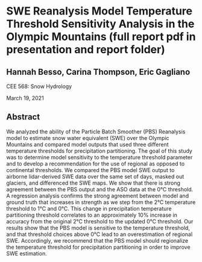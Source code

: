 # SWE Reanalysis Model Temperature Threshold Sensitivity Analysis in the Olympic Mountains (full report pdf in presentation and report folder)

## Hannah Besso, Carina Thompson, Eric Gagliano
CEE 568: Snow Hydrology

March 19, 2021



## Abstract
We analyzed the ability of the Particle Batch Smoother (PBS) Reanalysis model to estimate snow water equivalent (SWE) over the Olympic Mountains and compared model outputs that used three different temperature thresholds for precipitation partitioning. The goal of this study was to determine model sensitivity to the temperature threshold parameter and to develop a recommendation for the use of regional as opposed to continental thresholds. We compared the PBS model SWE output to airborne lidar-derived SWE data over the same set of days, masked out glaciers, and differenced the SWE maps. We show that there is strong agreement between the PBS output and the ASO data at the 0℃ threshold. A regression analysis confirms the strong agreement between model and ground truth that increases in strength as we step from the 2℃ temperature threshold to 1℃ and 0℃. This change in precipitation temperature partitioning threshold correlates to an approximately 10% increase in accuracy from the original 2℃ threshold to the updated 0℃ threshold. Our results show that the PBS model is sensitive to the temperature threshold, and that threshold choices above 0℃ lead to an overestimation of regional SWE. Accordingly, we recommend that the PBS model should regionalize the temperature threshold for precipitation partitioning in order to improve SWE estimation.

